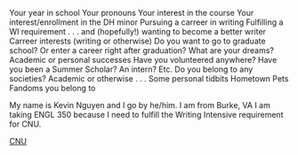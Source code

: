 Your year in school
Your pronouns
Your interest in the course
Your interest/enrollment in the DH minor
Pursuing a carreer in writing
Fulfilling a WI requirement . . . and (hopefully!) wanting to become a better writer
Carreer interests (writing or otherwise)
Do you want to go to graduate school? Or enter a career right after graduation? What are your dreams?
Academic or personal successes
Have you volunteered anywhere?
Have you been a Summer Scholar? An intern? Etc.
Do you belong to any societies? Academic or otherwise . . .
Some personal tidbits
Hometown
Pets
Fandoms you belong to

My name is Kevin Nguyen and I go by he/him. I am from Burke, VA I am taking ENGL 350 because I need to fulfill the Writing Intensive requirement for CNU. 

[CNU](kevinnguyen19.github.io/About-Me/images/CNU.jpeg)







